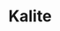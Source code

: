 ---
title: "Kalite"
route: "/kalite"
originalUrl: "https://www.apazgroup.com/kalite"
seo:
  title: "Kalite Politikası | Apaz Group"
  description: "Gıda güvenliği, tedarikçi seçimi ve kalite süreçleri."
layout: "content"
hero:
  heading: "Kalite"
sections:
  - type: "split"
    media:
      gallery:
        - "/images/quality/kalite_1.png"
        - "/images/quality/kalite_2.png"
        - "/images/quality/kalite_3.png"
        - "/images/quality/kalite_4.png"
    content:
      heading: "Kalite Politikamız"
      paragraphs:
        - "Ürün kaynağından misafire kadar tüm aşamalar kontrol & iyileştirme."
        - "Politika: Hijyenik üretim bilinci, müşteri memnuniyeti, yasal şartlara uyum, eğitimle gelişim, topluma & çevreye sorumluluk."
        - "Tedarikçi seçim ve denetimleri (helal sertifikalı ve ISO 22000 odaklı)."
        - "Ürün giriş kontrolleri ve analizlerle tazelik güvencesi."
        - "Süreç izleme: sıcaklık, pişirme, hijyen prosedürleri."
        - "Mutfak şeffaflığı (misafir gözlemleyebilir)."
        - "Dış denetimler & ISO 22000 Gıda Güvenliği Yönetim Sistemi."
        - "Temizlik & hijyen 11 maddelik operasyon listesi."
componentMapping:
  split: "SplitGallery"
i18nPlaceholders:
  - "quality.policy"
  - "quality.supplier"
  - "quality.hygiene.list"
---